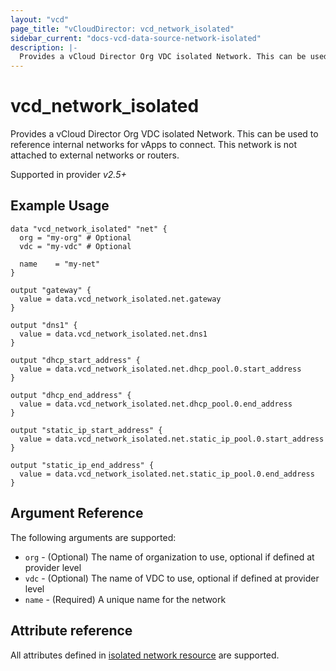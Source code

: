```yaml
---
layout: "vcd"
page_title: "vCloudDirector: vcd_network_isolated"
sidebar_current: "docs-vcd-data-source-network-isolated"
description: |-
  Provides a vCloud Director Org VDC isolated Network. This can be used to reference internal networks for vApps to connect.
---
```


# vcd\_network\_isolated

Provides a vCloud Director Org VDC isolated Network. This can be used to reference
internal networks for vApps to connect. This network is not attached to external networks or routers.

Supported in provider *v2.5+*

## Example Usage

```hcl
data "vcd_network_isolated" "net" {
  org = "my-org" # Optional
  vdc = "my-vdc" # Optional

  name    = "my-net"
}

output "gateway" {
  value = data.vcd_network_isolated.net.gateway
}

output "dns1" {
  value = data.vcd_network_isolated.net.dns1
}

output "dhcp_start_address" {
  value = data.vcd_network_isolated.net.dhcp_pool.0.start_address
}

output "dhcp_end_address" {
  value = data.vcd_network_isolated.net.dhcp_pool.0.end_address
}

output "static_ip_start_address" {
  value = data.vcd_network_isolated.net.static_ip_pool.0.start_address
}

output "static_ip_end_address" {
  value = data.vcd_network_isolated.net.static_ip_pool.0.end_address
}

```

## Argument Reference

The following arguments are supported:

* `org` - (Optional) The name of organization to use, optional if defined at provider level
* `vdc` - (Optional) The name of VDC to use, optional if defined at provider level
* `name` - (Required) A unique name for the network

## Attribute reference

All attributes defined in [isolated network resource](/docs/providers/vcd/r/network_isolated.html#attribute-reference) are supported.
